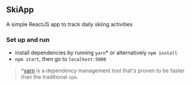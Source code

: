 ## SkiApp
A simple ReactJS app to track daily skiing activities

### Set up and run
- install dependencies by running `yarn`* or alternatively `npm install`
- `npm start`, then go to `localhost:5000`

>*[yarn](https://yarnpkg.com) is a dependency management tool that's proven to be faster than the traditional `npm`.

